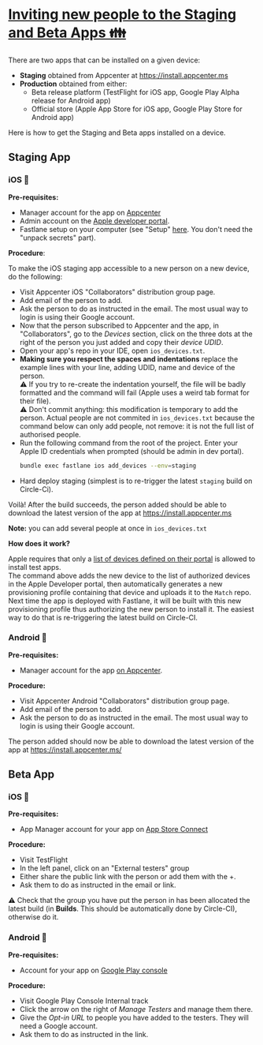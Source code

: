 # [Inviting new people to the Staging and Beta Apps 👪](./docs/invite_to_staging.md)

There are two apps that can be installed on a given device:

- **Staging** obtained from Appcenter at https://install.appcenter.ms
- **Production** obtained from either:
  - Beta release platform (TestFlight for iOS app, Google Play Alpha release for Android app)
  - Official store (Apple App Store for iOS app, Google Play Store for Android app)

Here is how to get the Staging and Beta apps installed on a device.

## Staging App

### iOS 🍏

**Pre-requisites:**

- Manager account for the app on [Appcenter](https://appcenter.ms)
- Admin account on the [Apple developer portal](https://developer.apple.com/account/).
- Fastlane setup on your computer (see "Setup" [here](./deployment.md). You don't need the "unpack secrets" part).

**Procedure**:

To make the iOS staging app accessible to a new person on a new device, do the following:

- Visit Appcenter iOS "Collaborators" distribution group page.
- Add email of the person to add.
- Ask the person to do as instructed in the email. The most usual way to login is using their Google account.
- Now that the person subscribed to Appcenter and the app, in "Collaborators", go to the _Devices_ section, click on the three dots at the right of the person you just added and copy their _device UDID_.
- Open your app's repo in your IDE, open `ios_devices.txt`.
- **Making sure you respect the spaces and indentations** replace the example lines with your line, adding UDID, name and device of the person.  
  ⚠️ If you try to re-create the indentation yourself, the file will be badly formatted and the command will fail (Apple uses a weird tab format for their file).  
  ⚠️ Don't commit anything: this modification is temporary to add the person. Actual people are not commited in `ios_devices.txt` because the command below can only add people, not remove: it is not the full list of authorised people.
- Run the following command from the root of the project. Enter your Apple ID credentials when prompted (should be admin in dev portal).
  ```sh
  bundle exec fastlane ios add_devices --env=staging
  ```
- Hard deploy staging (simplest is to re-trigger the latest `staging` build on Circle-Ci).

Voilà! After the build succeeds, the person added should be able to download the latest version of the app at https://install.appcenter.ms

**Note:** you can add several people at once in `ios_devices.txt`

**How does it work?**

Apple requires that only a [list of devices defined on their portal](https://developer.apple.com/account/ios/device/) is allowed to install test apps.  
The command above adds the new device to the list of authorized devices in the Apple Developer portal, then automatically generates a new provisioning profile containing that device and uploads it to the `Match` repo.
Next time the app is deployed with Fastlane, it will be built with this new provisioning profile thus authorizing the new person to install it. The easiest way to do that is re-triggering the latest build on Circle-CI.

### Android 🤖

**Pre-requisites:**

- Manager account for the app [on Appcenter](https://appcenter.ms).

**Procedure:**

- Visit Appcenter Android "Collaborators" distribution group page.
- Add email of the person to add.
- Ask the person to do as instructed in the email. The most usual way to login is using their Google account.

The person added should now be able to download the latest version of the app at https://install.appcenter.ms/

## Beta App

### iOS 🍏

**Pre-requisites:**

- App Manager account for your app on [App Store Connect](https://appstoreconnect.apple.com/access/users)

**Procedure:**

- Visit TestFlight
- In the left panel, click on an "External testers" group
- Either share the public link with the person or add them with the +.
- Ask them to do as instructed in the email or link.

⚠️ Check that the group you have put the person in has been allocated the latest build (in **Builds**. This should be automatically done by Circle-CI), otherwise do it.

### Android 🤖

**Pre-requisites:**

- Account for your app on [Google Play console](https://play.google.com/apps/publish/)

**Procedure:**

- Visit Google Play Console Internal track
- Click the arrow on the right of _Manage Testers_ and manage them there.
- Give the _Opt-in URL_ to people you have added to the testers. They will need a Google account.
- Ask them to do as instructed in the link.
